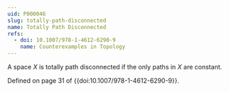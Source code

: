 ```yaml
---
uid: P000046
slug: totally-path-disconnected
name: Totally Path Disconnected
refs:
  - doi: 10.1007/978-1-4612-6290-9
    name: Counterexamples in Topology
---
```

A space $X$ is totally path disconnected if the only paths in $X$ are constant.

Defined on page 31 of {{doi:10.1007/978-1-4612-6290-9}}.

